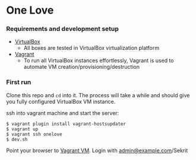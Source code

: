 One Love
========

### Requirements and development setup
- [VirtualBox](https://www.virtualbox.org/)
  - All boxes are tested in VirtualBox virtualization platform
- [Vagrant](http://www.vagrantup.com/)
  - To run all VirtualBox instances effortlessly, Vagrant is used to automate VM creation/provisioning/destruction

### First run
Clone this repo and `cd` into it. The process will take a while and should give you fully
configured VirtualBox VM instance.

ssh into vagrant machine and start the server:

    $ vagrant plugin install vagrant-hostsupdater
    $ vagrant up
    $ vagrant ssh onelove
    $ dev.sh

Point your browser to [Vagrant VM](http://onelove.vagrant:8080/). Login with admin@example.com/Sekrit
